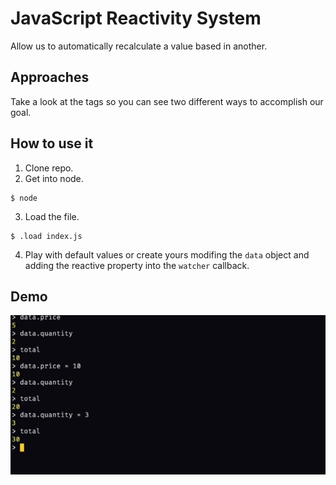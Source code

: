# JavaScript Reactivity System
Allow us to automatically recalculate a value based in another.

## Approaches
Take a look at the tags so you can see two different ways to accomplish our goal.

## How to use it
1. Clone repo.
2. Get into node.
```
$ node
```
3. Load the file.
```
$ .load index.js
```
4. Play with default values or create yours modifing the `data` object and adding the reactive property into the `watcher` callback.

## Demo
[![Demo](./assets/demo-screenshot.png)](./assets/demo.mp4)